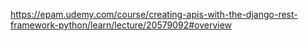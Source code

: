 https://epam.udemy.com/course/creating-apis-with-the-django-rest-framework-python/learn/lecture/20579092#overview
